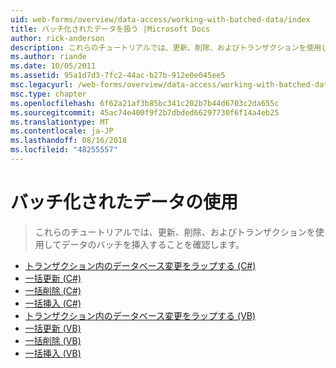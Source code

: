 ```yaml
---
uid: web-forms/overview/data-access/working-with-batched-data/index
title: バッチ化されたデータを扱う |Microsoft Docs
author: rick-anderson
description: これらのチュートリアルでは、更新、削除、およびトランザクションを使用してデータのバッチを挿入することを確認します。
ms.author: riande
ms.date: 10/05/2011
ms.assetid: 95a1d7d3-7fc2-44ac-b27b-912e0e045ee5
msc.legacyurl: /web-forms/overview/data-access/working-with-batched-data
msc.type: chapter
ms.openlocfilehash: 6f62a21af3b85bc341c202b7b44d6703c2da655c
ms.sourcegitcommit: 45ac74e400f9f2b7dbded66297730f6f14a4eb25
ms.translationtype: MT
ms.contentlocale: ja-JP
ms.lasthandoff: 08/16/2018
ms.locfileid: "48255557"
---
```

<a name="working-with-batched-data"></a>バッチ化されたデータの使用
====================
> これらのチュートリアルでは、更新、削除、およびトランザクションを使用してデータのバッチを挿入することを確認します。


- [トランザクション内のデータベース変更をラップする (C#)](wrapping-database-modifications-within-a-transaction-cs.md)
- [一括更新 (C#)](batch-updating-cs.md)
- [一括削除 (C#)](batch-deleting-cs.md)
- [一括挿入 (C#)](batch-inserting-cs.md)
- [トランザクション内のデータベース変更をラップする (VB)](wrapping-database-modifications-within-a-transaction-vb.md)
- [一括更新 (VB)](batch-updating-vb.md)
- [一括削除 (VB)](batch-deleting-vb.md)
- [一括挿入 (VB)](batch-inserting-vb.md)
